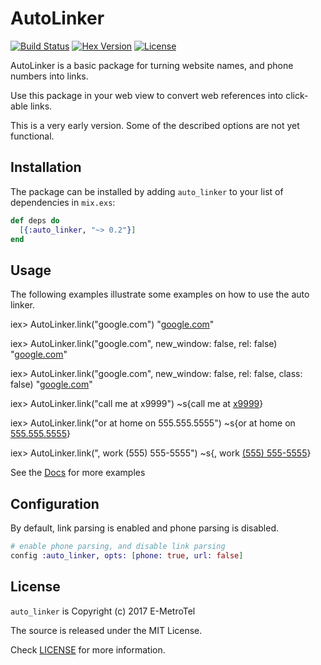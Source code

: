 # AutoLinker

[![Build Status](https://travis-ci.org/smpallen99/auto_linker.png?branch=master)](https://travis-ci.org/smpallen99/auto_linker) [![Hex Version][hex-img]][hex] [![License][license-img]][license]

[hex-img]: https://img.shields.io/hexpm/v/auto_linker.svg
[hex]: https://hex.pm/packages/auto_linker
[license-img]: http://img.shields.io/badge/license-MIT-brightgreen.svg
[license]: http://opensource.org/licenses/MIT

AutoLinker is a basic package for turning website names, and phone numbers into links.

Use this package in your web view to convert web references into click-able links.

This is a very early version. Some of the described options are not yet functional.

## Installation

The package can be installed by adding `auto_linker` to your list of dependencies in `mix.exs`:

```elixir
def deps do
  [{:auto_linker, "~> 0.2"}]
end
```

## Usage

The following examples illustrate some examples on how to use the auto linker.

iex> AutoLinker.link("google.com")
"<a href='http://google.com' class='auto-linker' target='_blank' rel='noopener noreferrer'>google.com</a>"

iex> AutoLinker.link("google.com", new_window: false, rel: false)
"<a href='http://google.com' class='auto-linker'>google.com</a>"

iex> AutoLinker.link("google.com", new_window: false, rel: false, class: false)
"<a href='http://google.com'>google.com</a>"

iex> AutoLinker.link("call me at x9999")
~s{call me at <a href="" class="phone-number" data-number="9999">x9999</a>}

iex> AutoLinker.link("or at home on 555.555.5555")
~s{or at home on <a href="" class="phone-number" data-number="55555555555">555.555.5555</a>}

iex> AutoLinker.link(", work (555) 555-5555")
~s{, work <a href="" class="phone-number" data-number="5555555555">(555) 555-5555</a>}

See the [Docs](https://hexdocs.pm/auto_linker/) for more examples

## Configuration

By default, link parsing is enabled and phone parsing is disabled.

```elixir
# enable phone parsing, and disable link parsing
config :auto_linker, opts: [phone: true, url: false]
```


## License

`auto_linker` is Copyright (c) 2017 E-MetroTel

The source is released under the MIT License.

Check [LICENSE](LICENSE) for more information.
